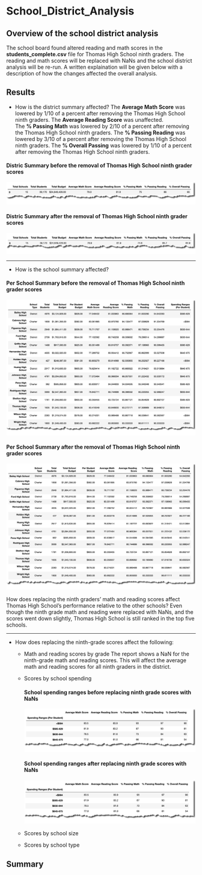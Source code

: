 # School_District_Analysis

## Overview of the school district analysis
The school board found altered reading and math scores in the **students_complete.csv** file for Thomas High School ninth graders. The reading and math scores will be replaced with NaNs and the school district analysis will be re-run. A written explaination will be given below with a description of how the changes affected the overall analysis.

## Results
* How is the district summary affected?
The **Average Math Score** was lowered by 1/10 of a percent after removing the Thomas High School ninth graders.  The **Average Reading Score** was unaffected.  
The **% Passing Math** was lowered by 2/10 of a percent after removing the Thomas High School ninth graders. The **% Passing Reading** was lowered by 3/10 of a percent after removing the Thomas High School ninth graders. The **% Overall Passing** was lowered by 1/10 of a percent after removing the Thomas High School ninth graders. 

#### Distric Summary before the removal of Thomas High School ninth grader scores
![image_name](https://github.com/jh2010/School_District_Analysis/blob/master/images/district_summary_before.png)

#### Distric Summary after the removal of Thomas High School ninth grader scores
![image_name](https://github.com/jh2010/School_District_Analysis/blob/master/images/district_summary_after.png)

---

* How is the school summary affected?

#### Per School Summary before the removal of Thomas High School ninth grader scores
![image_name](https://github.com/jh2010/School_District_Analysis/blob/master/images/per_school_summary_before.png)

#### Per School Summary after the removal of Thomas High School ninth grader scores
![image_name](https://github.com/jh2010/School_District_Analysis/blob/master/images/per_school_summary_after.png)

How does replacing the ninth graders’ math and reading scores affect Thomas High School’s performance relative to the other schools?
Even though the ninth grade math and reading were replaced with NaNs, and the scores went down slightly, Thomas High School is still ranked in the top five schools.

---

* How does replacing the ninth-grade scores affect the following:

  * Math and reading scores by grade
    The report shows a NaN for the ninth-grade math and reading scores.  This will affect the average math and reading scores for all ninth graders in the           district.

  * Scores by school spending
    #### School spending ranges before replacing ninth grade scores with NaNs
    ![image_name](https://github.com/jh2010/School_District_Analysis/blob/master/images/school_spending_ranges_before.png)
    
    #### School spending ranges after replacing ninth grade scores with NaNs
    ![image_name](https://github.com/jh2010/School_District_Analysis/blob/master/images/school_spending_ranges_after_replace.png)

  * Scores by school size

  * Scores by school type


## Summary
